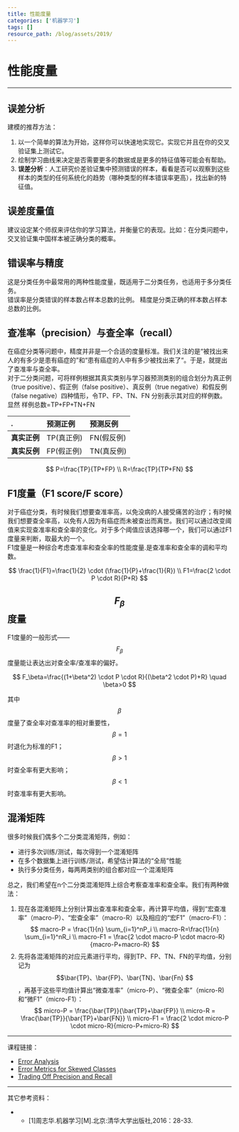 ```yaml
---
title: 性能度量
categories: ['机器学习']
tags: []
resource_path: /blog/assets/2019/
---
```


<script type="text/javascript" async src="https://cdn.mathjax.org/mathjax/latest/MathJax.js?config=TeX-MML-AM_CHTML"> </script>

性能度量
===

---

误差分析
---

建模的推荐方法：

1. 以一个简单的算法为开始，这样你可以快速地实现它。实现它并且在你的交叉验证集上测试它。
2. 绘制学习曲线来决定是否需要更多的数据或是更多的特征值等可能会有帮助。
3. **误差分析**：人工研究价差验证集中预测错误的样本，看看是否可以观察到这些样本的类型的任何系统化的趋势（哪种类型的样本错误率更高），找出新的特征值。

误差度量值
---

建议设定某个师叔来评估你的学习算法，并衡量它的表现。比如：在分类问题中，交叉验证集中国样本被正确分类的概率。

错误率与精度
---

这是分类任务中最常用的两种性能度量，既适用于二分类任务，也适用于多分类任务。  
错误率是分类错误的样本数占样本总数的比例。
精度是分类正确的样本数占样本总数的比例。

查准率（precision）与查全率（recall）
---

在癌症分类等问题中，精度并非是一个合适的度量标准。我们关注的是“被找出来人的有多少是患有癌症的”和“患有癌症的人中有多少被找出来了“。于是，就提出了查准率与查全率。  
对于二分类问题，可将样例根据其真实类别与学习器预测类别的组合划分为真正例（true positive）、假正例（false positive）、真反例（true negative）和假反例（false negative）四种情形，令TP、FP、TN、FN 分别表示其对应的样例数。显然 样例总数=TP+FP+TN+FN

.|预测正例|预测反例
:-|:-|:-
**真实正例**|TP(真正例)|FN(假反例)
**真实反例**|FP(假正例)|TN(真反例)

$$
P=\frac{TP}{TP+FP} \\
R=\frac{TP}{TP+FN}
$$

F1度量（F1 score/F score）
---

对于癌症分类，有时候我们想要查准率高，以免没病的人接受痛苦的治疗；有时候我们想要查全率高，以免有人因为有癌症而未被查出而离世。我们可以通过改变阈值来实现查准率和查全率的变化。对于多个阈值应该选择哪一个，我们可以通过F1度量来判断，取最大的一个。  
F1度量是一种综合考虑查准率和查全率的性能度量.是查准率和查全率的调和平均数。

$$
\frac{1}{F1}=\frac{1}{2} \cdot (\frac{1}{P}+\frac{1}{R}) \\
F1=\frac{2 \cdot P \cdot R}{P+R}
$$

$$ F_\beta $$度量
---

F1度量的一般形式——$$F_\beta$$
度量能让表达出对查全率/查准率的偏好。

$$
F_\beta=\frac{(1+\beta^2) \cdot P \cdot R}{(\beta^2 \cdot P)+R} \quad \beta>0
$$

其中
$$\beta$$
度量了查全率对查准率的相对重要性，
$$\beta=1$$
时退化为标准的F1；
$$\beta>1$$
时查全率有更大影响；
$$\beta<1$$
时查准率有更大影响。

混淆矩阵
---

很多时候我们偶多个二分类混淆矩阵，例如：

* 进行多次训练/测试，每次得到一个混淆矩阵
* 在多个数据集上进行训练/测试，希望估计算法的“全局”性能
* 执行多分类任务，每两两类别的组合都对应一个混淆矩阵

总之，我们希望在n个二分类混淆矩阵上综合考察查准率和查全率。我们有两种做法：

1. 现在各混淆矩阵上分别计算出查准率和查全率，再计算平均值，得到“宏查准率”（macro-P）、“宏查全率”（macro-R）以及相应的“宏F1”（macro-F1）：  
   $$
   macro-P = \frac{1}{n} \sum_{i=1}^nP_i \\
   macro-R=\frac{1}{n} \sum_{i=1}^nR_i \\
   macro-F1 = \frac{2 \cdot macro-P \cdot macro-R}{macro-P+macro-R}
   $$
2. 先将各混淆矩阵的对应元素进行平均，得到TP、FP、TN、FN的平均值，分别记为
   $$\bar{TP}、\bar{FP}、\bar{TN}、\bar{Fn}  $$
   ，再基于这些平均值计算出“微查准率”（micro-P）、“微查全率”（micro-R)和“微F1”（micro-F1）：  
   $$
   micro-P = \frac{\bar{TP}}{\bar{TP}+\bar{FP}} \\
   micro-R = \frac{\bar{TP}}{\bar{TP}+\bar{FN}} \\
   micro-F1 = \frac{2 \cdot micro-P \cdot micro-R}{micro-P+micro-R}
   $$

---

课程链接：

* [Error Analysis](https://www.coursera.org/learn/machine-learning/lecture/x62iE/error-analysis)
* [Error Metrics for Skewed Classes](https://www.coursera.org/learn/machine-learning/lecture/tKMWX/error-metrics-for-skewed-classes)
* [Trading Off Precision and Recall](https://www.coursera.org/learn/machine-learning/lecture/CuONQ/trading-off-precision-and-recall)

---

其它参考资料：

* * [1]周志华.机器学习[M].北京:清华大学出版社,2016：28-33.